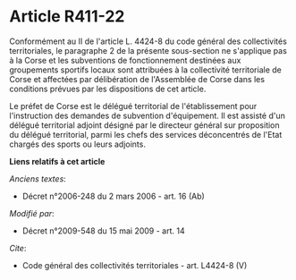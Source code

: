 # Article R411-22

Conformément au II de l'article L. 4424-8 du code général des collectivités territoriales, le paragraphe 2 de la présente
sous-section ne s'applique pas à la Corse et les subventions de fonctionnement destinées aux groupements sportifs locaux sont
attribuées à la collectivité territoriale de Corse et affectées par délibération de l'Assemblée de Corse dans les conditions
prévues par les dispositions de cet article. 

Le préfet de Corse est le délégué territorial de l'établissement pour l'instruction des demandes de subvention d'équipement.
Il est assisté d'un délégué territorial adjoint désigné par le directeur général sur proposition du délégué territorial,
parmi les chefs des services déconcentrés de l'Etat chargés des sports ou leurs adjoints.

**Liens relatifs à cet article**

_Anciens textes_:

  - Décret n°2006-248 du 2 mars 2006 - art. 16 (Ab)

_Modifié par_:

  - Décret n°2009-548 du 15 mai 2009 - art. 14

_Cite_:

  - Code général des collectivités territoriales - art. L4424-8 (V)
